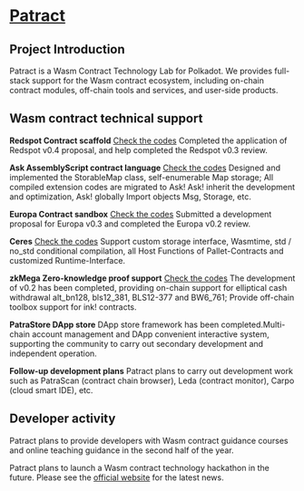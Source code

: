 # [Patract](https://patract.io/)

## Project Introduction

Patract is a Wasm Contract Technology Lab for Polkadot. We provides full-stack support for the Wasm contract ecosystem, including on-chain contract modules, off-chain tools and services, and user-side products.

## Wasm contract technical support

**Redspot Contract scaffold** [Check the codes](https://github.com/patractlabs/redspot)
Completed the application of Redspot v0.4 proposal, and help completed the Redspot v0.3 review.

**Ask AssemblyScript contract language** [Check the codes](https://github.com/patractlabs/ask)
Designed and implemented the StorableMap class, self-enumerable Map storage; All compiled extension codes are migrated to Ask!
Ask! inherit the development and optimization, Ask! globally Import objects Msg, Storage, etc.

**Europa Contract sandbox**  [Check the codes](https://github.com/patractlabs/elara)
Submitted a development proposal for Europa v0.3 and completed the Europa v0.2 review.

**Ceres** [Check the codes](https://github.com/patractlabs/ceres)
Support custom storage interface, Wasmtime, std / no_std conditional compilation, all Host Functions of Pallet-Contracts and customized Runtime-Interface. 

**zkMega  Zero-knowledge proof support** [Check the codes](https://github.com/patractlabs/zkmega)
The development of v0.2 has been completed, providing on-chain support for elliptical cash withdrawal alt_bn128, bls12_381, BLS12-377 and BW6_761;
Provide off-chain toolbox support for ink! contracts.

**PatraStore DApp store**
DApp store framework has been completed.Multi-chain account management and DApp convenient interactive system, supporting the community to carry out secondary development and independent operation. 

**Follow-up development plans**
Patract plans to carry out development work such as PatraScan (contract chain browser), Leda (contract monitor), Carpo (cloud smart IDE), etc.


## Developer activity

Patract plans to provide developers with Wasm contract guidance courses and online teaching guidance in the second half of the year.

Patract plans to launch a Wasm contract technology hackathon in the future. Please see the [official website](https://patract.io/) for the latest news.

